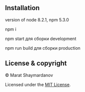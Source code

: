 ## Installation
version of node 8.2.1, npm 5.3.0

npm i

npm start для сборки development

npm run build для сборки production

## License & copyright

© Marat Shaymardanov

Licensed under the [MIT License](LICENSE).
